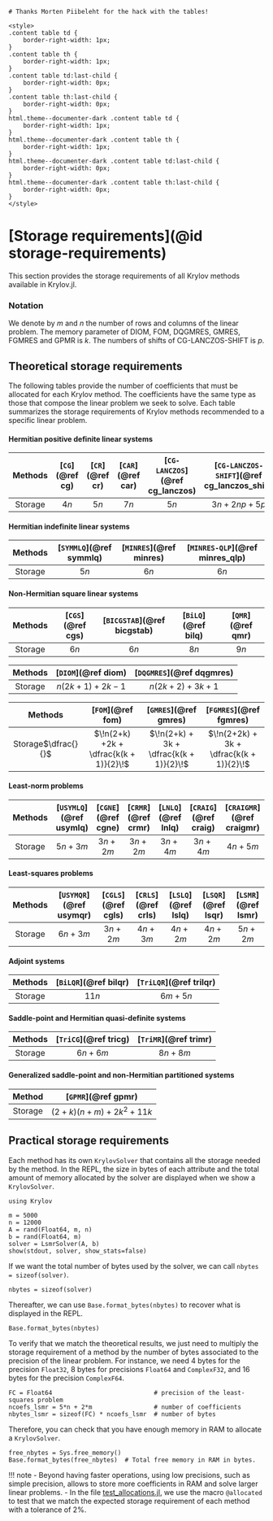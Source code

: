 ```@meta
# Thanks Morten Piibeleht for the hack with the tables!
```

```@raw html
<style>
.content table td {
    border-right-width: 1px;
}
.content table th {
    border-right-width: 1px;
}
.content table td:last-child {
    border-right-width: 0px;
}
.content table th:last-child {
    border-right-width: 0px;
}
html.theme--documenter-dark .content table td {
    border-right-width: 1px;
}
html.theme--documenter-dark .content table th {
    border-right-width: 1px;
}
html.theme--documenter-dark .content table td:last-child {
    border-right-width: 0px;
}
html.theme--documenter-dark .content table th:last-child {
    border-right-width: 0px;
}
</style>
```

# [Storage requirements](@id storage-requirements)

This section provides the storage requirements of all Krylov methods available in Krylov.jl.

### Notation

We denote by $m$ and $n$ the number of rows and columns of the linear problem.
The memory parameter of DIOM, FOM, DQGMRES, GMRES, FGMRES and GPMR is $k$.
The numbers of shifts of CG-LANCZOS-SHIFT is $p$.

## Theoretical storage requirements

The following tables provide the number of coefficients that must be allocated for each Krylov method.
The coefficients have the same type as those that compose the linear problem we seek to solve.
Each table summarizes the storage requirements of Krylov methods recommended to a specific linear problem.

#### Hermitian positive definite linear systems

| Methods | [`CG`](@ref cg) | [`CR`](@ref cr) | [`CAR`](@ref car) | [`CG-LANCZOS`](@ref cg_lanczos) | [`CG-LANCZOS-SHIFT`](@ref cg_lanczos_shift) |
|:-------:|:---------------:|:---------------:|:-----------------:|:-------------------------------:|:-------------------------------------------:|
 Storage  | $4n$            | $5n$            | $7n$              | $5n$                            | $3n + 2np + 5p$                             |

#### Hermitian indefinite linear systems

| Methods | [`SYMMLQ`](@ref symmlq) | [`MINRES`](@ref minres) | [`MINRES-QLP`](@ref minres_qlp) |
|:-------:|:-----------------------:|:-----------------------:|:-------------------------------:|
| Storage | $5n$                    | $6n$                    | $6n$                            |

#### Non-Hermitian square linear systems

| Methods | [`CGS`](@ref cgs) | [`BICGSTAB`](@ref bicgstab) | [`BiLQ`](@ref bilq) | [`QMR`](@ref qmr) |
|:-------:|:-----------------:|:---------------------------:|:-------------------:|:-----------------:|
| Storage | $6n$              | $6n$                        | $8n$                | $9n$              |

| Methods | [`DIOM`](@ref diom) | [`DQGMRES`](@ref dqgmres) |
|:-------:|:-------------------:|:-------------------------:|
| Storage | $n(2k+1) + 2k - 1$  | $n(2k+2) + 3k + 1$        |

| Methods | [`FOM`](@ref fom)                                  | [`GMRES`](@ref gmres)                   | [`FGMRES`](@ref fgmres)                  |
|:-------:|:--------------------------------------------------:|:---------------------------------------:|:----------------------------------------:|
| Storage$\dfrac{}{}$ | $\!n(2+k) +2k + \dfrac{k(k + 1)}{2}\!$ | $\!n(2+k) + 3k + \dfrac{k(k + 1)}{2}\!$ | $\!n(2+2k) + 3k + \dfrac{k(k + 1)}{2}\!$ |

#### Least-norm problems

| Methods | [`USYMLQ`](@ref usymlq) | [`CGNE`](@ref cgne) | [`CRMR`](@ref crmr) | [`LNLQ`](@ref lnlq) | [`CRAIG`](@ref craig) | [`CRAIGMR`](@ref craigmr) |
|:-------:|:-----------------------:|:-------------------:|:-------------------:|:-------------------:|:---------------------:|:-------------------------:|
| Storage | $5n + 3m$               | $3n + 2m$           | $3n + 2m$           | $3n + 4m$           | $3n + 4m$             | $4n + 5m$                 |

#### Least-squares problems

| Methods | [`USYMQR`](@ref usymqr) | [`CGLS`](@ref cgls) | [`CRLS`](@ref crls) | [`LSLQ`](@ref lslq) | [`LSQR`](@ref lsqr) | [`LSMR`](@ref lsmr) |
|:-------:|:-----------------------:|:-------------------:|:-------------------:|:-------------------:|:-------------------:|:-------------------:|
| Storage | $6n + 3m$               | $3n + 2m$           | $4n + 3m$           | $4n + 2m$           | $4n + 2m$           | $5n + 2m$           |

#### Adjoint systems

| Methods | [`BiLQR`](@ref bilqr) | [`TriLQR`](@ref trilqr) |
|:-------:|:---------------------:|:-----------------------:|
| Storage | $11n$                 | $6m + 5n$               |

#### Saddle-point and Hermitian quasi-definite systems

| Methods  | [`TriCG`](@ref tricg) | [`TriMR`](@ref trimr) |
|:--------:|:---------------------:|:---------------------:|
| Storage  | $6n + 6m$             | $8n + 8m$             |

#### Generalized saddle-point and non-Hermitian partitioned systems

| Method  | [`GPMR`](@ref gpmr)       |
|:-------:|:-------------------------:|
| Storage | $(2+k)(n+m) + 2k^2 + 11k$ |

## Practical storage requirements

Each method has its own `KrylovSolver` that contains all the storage needed by the method.
In the REPL, the size in bytes of each attribute and the total amount of memory allocated by the solver are displayed when we show a `KrylovSolver`.

```@example storage
using Krylov

m = 5000
n = 12000
A = rand(Float64, m, n)
b = rand(Float64, m)
solver = LsmrSolver(A, b)
show(stdout, solver, show_stats=false)
```

If we want the total number of bytes used by the solver, we can call `nbytes = sizeof(solver)`.

```@example storage
nbytes = sizeof(solver)
```

Thereafter, we can use `Base.format_bytes(nbytes)` to recover what is displayed in the REPL.

```@example storage
Base.format_bytes(nbytes)
```

To verify that we match the theoretical results, we just need to multiply the storage requirement of a method by the number of bytes associated to the precision of the linear problem.
For instance, we need 4 bytes for the precision `Float32`, 8 bytes for precisions `Float64` and `ComplexF32`, and 16 bytes for the precision `ComplexF64`.

```@example storage
FC = Float64                            # precision of the least-squares problem
ncoefs_lsmr = 5*n + 2*m                 # number of coefficients
nbytes_lsmr = sizeof(FC) * ncoefs_lsmr  # number of bytes
```

Therefore, you can check that you have enough memory in RAM to allocate a `KrylovSolver`.

```@example storage
free_nbytes = Sys.free_memory()
Base.format_bytes(free_nbytes)  # Total free memory in RAM in bytes.
```

!!! note
    - Beyond having faster operations, using low precisions, such as simple precision, allows to store more coefficients in RAM and solve larger linear problems.
    - In the file [test_allocations.jl](https://github.com/JuliaSmoothOptimizers/Krylov.jl/blob/main/test/test_allocations.jl), we use the macro `@allocated` to test that we match the expected storage requirement of each method with a tolerance of 2%.

